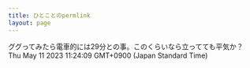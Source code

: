 ```yaml
---
title: ひとことのpermlink
layout: page
---
```

<div class="box" dt="1683771849936">
  ググってみたら電車的には29分との事。このくらいなら立ってても平気か？
  <div class="content is-small">Thu May 11 2023 11:24:09 GMT+0900 (Japan Standard Time)</div>
</div>